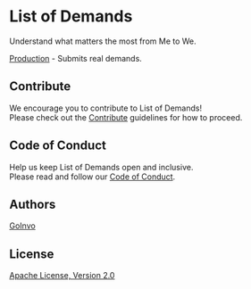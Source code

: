 # List of Demands
Understand what matters the most from Me to We.

[Production](https://listofdemands.us) - Submits real demands.

## Contribute
We encourage you to contribute to List of Demands!  
Please check out the [Contribute](CONTRIBUTE.md) guidelines for how to proceed.

## Code of Conduct
Help us keep List of Demands open and inclusive.  
Please read and follow our [Code of Conduct](CODE_OF_CONDUCT.md).

## Authors
[GoInvo](http://www.goinvo.com)

## License
[Apache License, Version 2.0](LICENSE)
